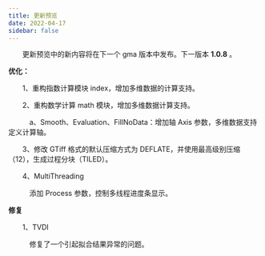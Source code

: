 ```yaml
---
title: 更新预览
date: 2022-04-17
sidebar: false
---
```


&emsp;　更新预览中的新内容将在下一个 gma 版本中发布。下一版本 **1.0.8** 。

<font color="#3CB371"><i class="fab fa-superpowers"></i></font> **优化：**

&emsp;　1、重构指数计算模块 index，增加多维数据的计算支持。

&emsp;　2、重构数学计算 math 模块，增加多维数据计算支持。

&emsp;　　a、Smooth、Evaluation、FillNoData：增加轴 Axis 参数，多维数据支持定义计算轴。

&emsp;　3、修改 GTiff 格式的默认压缩方式为 DEFLATE，并使用最高级别压缩（12），生成过程分块（TILED）。

&emsp;　4、MultiThreading

&emsp;　　添加 Process 参数，控制多线程进度条显示。

<font color="#FFA500"><i class="fas fa-tools"></i></font> **修复**

&emsp;　1、TVDI

&emsp;　　修复了一个引起拟合结果异常的问题。